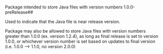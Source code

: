 Package intended to store Java files with version numbers 1.0.0-preRelease##

Used to indicate that the Java file is near release version. 

Package may also be allowed to store Java files with version numbers greater than 1.0.0 (ex. version 1.2.4), as long as final release is set to version 1.0.0, or whichever version number is set based on updates to final version (i.e. 1.0.0 --> 1.1.0, no version 2.0.0)